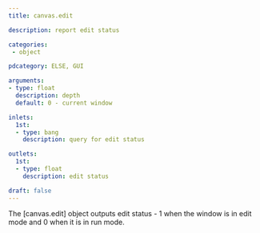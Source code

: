 ```yaml
---
title: canvas.edit

description: report edit status

categories:
 - object

pdcategory: ELSE, GUI

arguments:
- type: float
  description: depth
  default: 0 - current window

inlets:
  1st:
  - type: bang
    description: query for edit status

outlets:
  1st:
  - type: float
    description: edit status

draft: false
---
```


The [canvas.edit] object outputs edit status - 1 when the window is in edit mode and 0 when it is in run mode.
